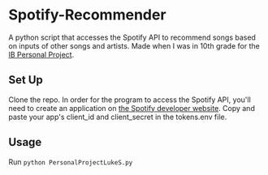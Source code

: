 # Spotify-Recommender

A python script that accesses the Spotify API to recommend songs based on inputs of other songs and artists. Made when I was in 10th grade for the [IB Personal Project](https://www.ibo.org/programmes/middle-years-programme/assessment-and-exams/personal-project/).

## Set Up

Clone the repo. In order for the program to access the Spotify API, you'll need to create an application on [the Spotify developer website](https://developers.spotify.com/). Copy and paste your app's client_id and client_secret in the tokens.env file.

## Usage

Run ```python PersonalProjectLukeS.py```

